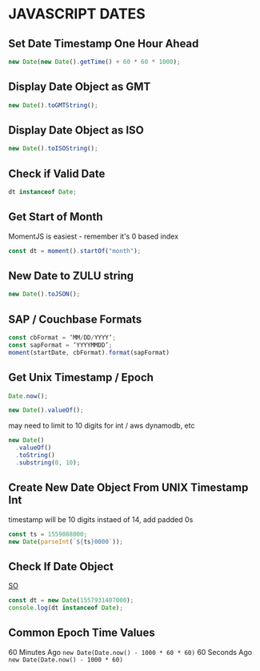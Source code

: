 # JAVASCRIPT DATES

## Set Date Timestamp One Hour Ahead

```javascript
new Date(new Date().getTime() + 60 * 60 * 1000);
```

## Display Date Object as GMT

```javascript
new Date().toGMTString();
```

## Display Date Object as ISO

```javascript
new Date().toISOString();
```

## Check if Valid Date

```javascript
dt instanceof Date;
```

## Get Start of Month

MomentJS is easiest - remember it's 0 based index

```javascript
const dt = moment().startOf("month");
```

## New Date to ZULU string

```javascript
new Date().toJSON();
```

## SAP / Couchbase Formats

```javascript
const cbFormat = ‘MM/DD/YYYY’;
const sapFormat = ‘YYYYMMDD’;
moment(startDate, cbFormat).format(sapFormat)
```

## Get Unix Timestamp / Epoch

```javascript
Date.now();
```

```javascript
new Date().valueOf();
```

may need to limit to 10 digits for int / aws dynamodb, etc

```javascript
new Date()
  .valueOf()
  .toString()
  .substring(0, 10);
```

## Create New Date Object From UNIX Timestamp Int

timestamp will be 10 digits instaed of 14, add padded 0s

```javascript
const ts = 1559088000;
new Date(parseInt(`${ts}0000`));
```

## Check If Date Object

[SO](https://stackoverflow.com/questions/643782/how-to-check-whether-an-object-is-a-date)

```javascript
const dt = new Date(1557931407000);
console.log(dt instanceof Date);
```

## Common Epoch Time Values

60 Minutes Ago `new Date(Date.now() - 1000 * 60 * 60)`
60 Seconds Ago `new Date(Date.now() - 1000 * 60)`
